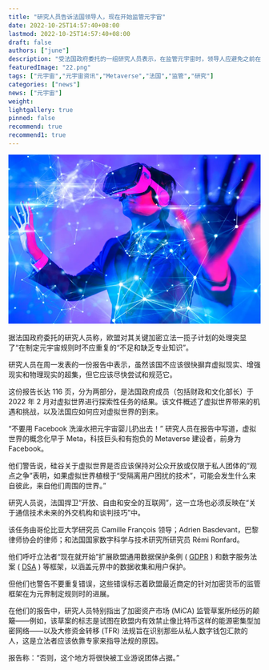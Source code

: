 ```yaml
---
title: "研究人员告诉法国领导人，现在开始监管元宇宙"
date: 2022-10-25T14:57:40+08:00
lastmod: 2022-10-25T14:57:40+08:00
draft: false
authors: ["june"]
description: "受法国政府委托的一组研究人员表示，在监管元宇宙时，领导人应避免之前在欧盟加密规则方面犯下的错误。"
featuredImage: "22.png"
tags: ["元宇宙","元宇宙资讯","Metaverse","法国","监管","研究"]
categories: ["news"]
news: ["元宇宙"]
weight: 
lightgallery: true
pinned: false
recommend: true
recommend1: true
---
```




![元宇宙](21.png)



据法国政府委托的研究人员称，欧盟对其关键加密立法一揽子计划的处理突显了“在制定元宇宙规则时不应重复的“不足和缺乏专业知识”。

研究人员在周一发表的一份报告中表示，虽然该国不应该很快摒弃虚拟现实、增强现实和物理现实的超集，但它应该尽快尝试和规范它。

这份报告长达 116 页，分为两部分，是法国政府成员（包括财政和文化部长）于 2022 年 2 月对虚拟世界进行探索性任务的结果。该文件概述了虚拟世界带来的机遇和挑战，以及法国应如何应对虚拟世界的到来。

“不要用 Facebook 洗澡水把元宇宙婴儿扔出去！” 研究人员在报告中写道，虚拟世界的概念化早于 Meta，科技巨头和有抱负的 Metaverse 建设者，前身为 Facebook。

他们警告说，硅谷关于虚拟世界是否应该保持对公众开放或仅限于私人团体的“观点之争”表明，如果虚拟世界植根于“受隔离用户困扰的技术”，可能会发生什么来自彼此，来自他们周围的世界。”

研究人员说，法国捍卫“开放、自由和安全的互联网”，这一立场也必须反映在“关于通信技术未来的外交机构和谈判技巧”中。

该任务由哥伦比亚大学研究员 Camille François 领导；Adrien Basdevant，巴黎律师协会的律师；和法国国家数字科学与技术研究所研究员 Rémi Ronfard。

他们呼吁立法者“现在就开始”扩展欧盟通用数据保护条例 ( [GDPR](https://gdpr-info.eu/) ) 和数字服务法案 ( [DSA](https://digital-strategy.ec.europa.eu/en/policies/digital-services-act-package) ) 等框架，以涵盖元界中的数据收集和用户保护。

但他们也警告不要重复错误，这些错误标志着欧盟最近商定的针对加密货币的监管框架在为元界制定规则时的进展。

在他们的报告中，研究人员特别指出了加密资产市场 (MiCA) 监管草案所经历的颠簸——例如，该草案的标志是试图在欧盟内有效禁止像比特币这样的能源密集型加密网络——以及大修资金转移 (TFR) 法规旨在识别那些从私人数字钱包汇款的人，这是立法者应该依靠专家来指导法规的原因。

报告称：“否则，这个地方将很快被工业游说团体占据。”